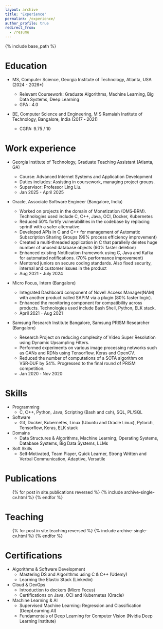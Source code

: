 ```yaml
---
layout: archive
title: "Experience"
permalink: /experience/
author_profile: true
redirect_from:
  - /resume
---
```


{% include base_path %}


Education
======
* MS, Computer Science, Georgia Institute of Technology, Atlanta, USA (2024 - 2026*)
  * Relevant Coursework: Graduate Algorithms, Machine Learning, Big Data Systems, Deep Learning
  * GPA : 4.0 

* BE, Computer Science and Engineering, M S Ramaiah Institute of Technology, Bangalore, India (2017 ‑ 2021)
  * CGPA: 9.75 / 10

Work experience
======
* Georgia Institute of Technology, Graduate Teaching Assistant (Atlanta, GA)
  * Course: Advanced Internet Systems and Application Development
  * Duties includes: Assisting in coursework, managing project groups.
  * Supervisor: Professor Ling Liu. 
  * Jan 2025 - April 2025

* Oracle, Associate Software Engineer (Bangalore, India)
  * Worked on projects in the domain of Monetization (OMS‑BRM). Technologies used include C, C++, Java, OCI, Docker, Kubernetes
  * Reduced 50% fortify vulnerabilities in the codebase by replacing sprintf with a safer alternative.
  * Developed APIs in C and C++ for management of Automatic Subscription Sharing Groups (99% process efficiency improvement)
  * Created a multi‑threaded application in C that parallelly deletes huge number of unused database objects (90% faster deletion)
  * Enhanced existing Notification framework using C, Java and Kafka for automated notifications. (70% performance improvement)
  * Mentored juniors on secure coding standards. Also fixed security, internal and customer issues in the product
  * Aug 2021 - July 2024

* Micro Focus, Intern (Bangalore)
  * Integrated Dashboard component of Novell Access Manager(NAM) with another product called SAPIM via a plugin (80% faster logic).
  * Enhanced the monitoring component for compatibility across products. Technologies used include Bash Shell, Python, ELK stack.
  * April 2021 - Aug 2021

* Samsung Research Institute Bangalore, Samsung PRISM Researcher (Bangalore) 
  * Research Project on reducing complexity of Video Super Resolution using Dynamic Upsampling Filters.
  * Performed experiments on various image processing networks such as GANs and RDNs using Tensorflow, Keras and OpenCV.
  * Reduced the number of computations of a SOTA algorithm on VSR‑DUF by 54%. Progressed to the final round of PRISM competition.
  * Jan 2020 ‑ Nov 2020
  
Skills
======
* Programming
  * C, C++, Python, Java, Scripting (Bash and csh), SQL, PL/SQL
* Software 
  * Git, Docker, Kubernetes, Linux (Ubuntu and Oracle Linux), Pytorch, Tensorflow, Keras, ELK stack
* Domains 
  * Data Structures & Algorithms, Machine Learning, Operating Systems, Database Systems, Big Data Systems, LLMs
* Soft Skills
  * Self‑Motivated, Team Player, Quick Learner, Strong Written and Verbal Communication, Adaptive, Versatile

Publications
======
  <ul>{% for post in site.publications reversed %}
    {% include archive-single-cv.html %}
  {% endfor %}</ul>
<!--
Talks
======
  <ul>{% for post in site.talks reversed %}
    {% include archive-single-talk-cv.html  %}
  {% endfor %}</ul>
-->

Teaching
======
  <ul>{% for post in site.teaching reversed %}
    {% include archive-single-cv.html %}
  {% endfor %}</ul>

<!-- 
Service and leadership
======
* Currently signed in to 43 different slack teams
-->

Certifications
======
* Algorithms & Software Development
  * Mastering DS and Algorithms using C & C++ (Udemy)
  * Learning the Elastic Stack (Linkedin)
* Cloud & DevOps
  * Introduction to dockers (Micro Focus)
  * Certifications on Java, OCI and Kubernetes (Oracle)
* Machine Learning & AI
  * Supervised Machine Learning: Regression and Classification (DeepLearning.AI)
  * Fundamentals of Deep Learning for Computer Vision (Nvidia Deep Learning Institute)
